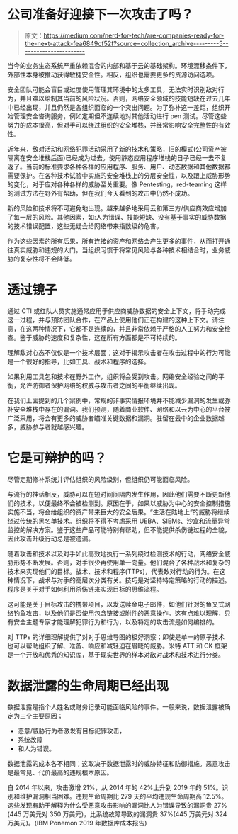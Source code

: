 # 公司准备好迎接下一次攻击了吗？

> 原文：<https://medium.com/nerd-for-tech/are-companies-ready-for-the-next-attack-fea6849cf52f?source=collection_archive---------5----------------------->

当今的业务生态系统严重依赖混合的内部和基于云的基础架构。环境漂移条件下，外部性本身被推动获得敏捷安全性。相反，组织也需要更多的资源访问选项。

安全团队可能会盲目或过度使用管理其环境中的太多工具，无法实时识别敌对行为，并且难以绘制其当前的风险状况。否则，网络安全领域的技能短缺在过去几年中已经出现，并且仍然是各组织面临的一个突出问题。为了弥补这一差距，组织开始管理安全咨询服务，例如定期但不连续地对其他活动进行 pen 测试。尽管这些努力的成本很高，但对手可以绕过组织的安全堆栈，并经常影响安全完整性的有效性。

近年来，敌对活动和网络犯罪活动采用了新的技术和策略，旧的模式(公司资产被隔离在安全堆栈后面)已经成为过去。使用静态应用程序堆栈的日子已经一去不复返了。当前的标准要求各种各样的应用程序、服务、用户、动态数据和其他数据都需要保护。在各种技术试验中实施的安全堆栈上的分层安全性，以及跟上威胁形势的变化，对于应对各种各样的威胁至关重要。像 Pentesting，red-teaming 这样的测试方法在野外有帮助，但在我们今天看到的攻击中仍然不成功。

新的风险和技术将不可避免地出现。越来越多地采用云和第三方/供应商效应增加了每一层的风险。其他因素，如:人为错误、技能短缺、没有基于事实的威胁数据的技术错误配置，这些无疑会给网络带来指数级的危害。

作为这些因素的所有后果，所有连接的资产和网络会产生更多的事件，从而打开通往真实威胁和违规的大门。当组织习惯于将常见风险与各种技术相结合时，业务威胁的复杂性将不会降低。

# 透过镜子

通过 CTI 或红队人员实施通常应用于供应商威胁数据的安全上下文，将手动完成这一过程，并与预防团队合作，在产品上使用他们正在构建的这种上下文。请注意，在这两种情况下，它都不是连续的，并且非常依赖于严格的人工努力和安全检查。鉴于威胁的速度和复杂性，这在所有方面都是不可持续的。

理解敌对心态不仅仅是一个技术层面；这对于揭示攻击者在攻击过程中的行为可能是一个很好的指导，比如工具、战术和程序的选择。

如果利用工具包和技术在野外工作，组织将会受到攻击。网络安全经验之间的平衡，允许防御者保护网络的权威与攻击者之间的平衡继续出现。

在我们上面提到的几个案例中，常规的非事实情报环境并不能减少漏洞的发生或弥补安全堆栈中存在的漏洞。我们预测，随着商业软件、网络和以云为中心的平台被广泛采用，将会有更多的威胁者瞄准关键数据和漏洞。驻留在云中的企业数据越多，威胁参与者就越感兴趣。

# 它是可辩护的吗？

尽管定期修补系统并评估组织的风险级别，但组织仍可能面临风险。

与流行的神话相反，威胁可以在短时间间隔内发生作用，因此他们需要不断更新他们的技术，以便最终不会被检测到。原因在于，如果以威胁为中心的安全控制措施实施不当，将会给组织的资产带来巨大的安全后果。“生活在陆地上”的威胁将继续绕过传统的黑名单技术。组织将不得不考虑采用 UEBA、SIEMs、沙盒和流量异常监控的解决方案。鉴于这些产品可能特别有帮助，但不能提供杀伤链过程的全貌，因此攻击升级行动总是被遗漏。

随着攻击和技术以及对手如此高效地执行一系列绕过检测技术的行动，网络安全威胁形势不断发展。否则，对手很少再使用单一向量。他们混合了各种战术和复杂的技术来实现他们的目标。战术、技术和程序(TTPs)，代表敌对行动的行为。在这种情况下，战术与对手的高层次分类有关。技巧是对坚持特定策略的行动的描述。程序是关于对手如何利用杀伤链来实现目标的思维流程。

这可能是关于目标攻击的携带项目，以发送赎金电子邮件，如他们针对的鱼叉式网络钓鱼攻击，以及他们是否使用包含链接或附件的恶意操作。这有点难以理解，只有安全主题专家才能理解犯罪行为和行为，以及特定的攻击流是如何编排的。

对 TTPs 的详细理解提供了对对手思维导图的极好洞察；即使是单一的原子技术也可以帮助组织了解、准备、响应和减轻迫在眉睫的威胁。米特 ATT 和 CK 框架是一个开放和优秀的知识库，基于现实世界的样本对敌对战术和技术进行分类。

# 数据泄露的生命周期已经出现

数据泄露是指个人姓名或财务记录可能面临风险的事件。一般来说，数据泄露被确定为三个主要原因；

*   恶意/威胁行为者激发有目标犯罪攻击，
*   系统故障
*   和人为错误。

数据泄露的成本各不相同；这取决于数据泄露时的威胁特征和防御措施。恶意攻击是最常见、代价最高的违规根本原因。

自 2014 年以来，攻击激增 21%，从 2014 年的 42%上升到 2019 年的 51%。识别和维护漏洞相当困难。违规生命周期比 279 天的平均违规生命周期高 12.5%。这些发现有助于解释为什么受恶意攻击影响的漏洞比人为错误导致的漏洞贵 27%(445 万美元对 350 万美元)，比系统故障导致的漏洞贵 37%(445 万美元对 324 万美元)。(IBM Ponemon 2019 年数据库成本报告)